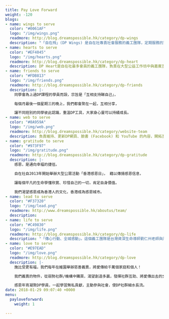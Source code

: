 ```yaml
---
title: Pay Love Forward
weight: -120
blogs:
- name: wings to serve
  color: "#0061AF"
  logo: "/img/wings.png"
  readmore: http://blog.dreamspossible.hk/category/dp-wings
  description: "「自在飛」(DP Wings) 是自在社專責社會服務的義工團隊，定期服務的對象，包括視障老人、精神病患康復者、臨終病人、低收入家庭等。我們的宗旨，是凝聚一群有心人，放下自我，發放愛的力量，關心社區，攜手創造共融，體驗生命的真、善、美。"
- name: hearts to serve
  color: "#EF4045"
  logo: "/img/hearts.png"
  readmore: http://blog.dreamspossible.hk/category/dp-heart
  description: DP Heart是自在社最多會員的義工團隊，負責在大型公益工作坊中與嘉賓互動，讓更多人認識並參加DP課程。生命影響生命，當DP人將所學的活現、分享，就是最好的感染力。渴望我們身邊的世界，因為我們的出現而美好多一些。這個團隊很多培訓活動，會員一年到晚都樂在這忙碌同時十分有價值的生活中。
- name: friends to serve
  color: "#FDB813"
  logo: "/img/friends.png"
  readmore: http://blog.dreamspossible.hk/category/dp-friends
  description: |-
    同學會為上過DP課程的學員而設，宗旨是「互相支持睇自己」，

    每個月最後一個星期三的晚上，我們都會聚在一起，互相分享，

    讓不同班別的同學彼此認識，重溫DP工具，大家身心靈可以持續成長。
- name: web to serve
  color: "#8A959A"
  logo: "/img/web.png"
  readmore: http://blog.dreamspossible.hk/category/website-team
  description: 負責維持、更新DP網頁、臉書 (Facebook) 和 YouTube 的內容，開拓互聯網世界的「心靈綠洲」，廣傳DP精神和資訊，讓更多人認識自在社，讓忙碌的都市人能在網上平台享受一個心靈加油站。網絡組也協助DP學員透過網絡社交媒介分享生活點滴，令社群中人可以全天候互相支持。
- name: gratitude to serve
  color: "#973F97"
  logo: "/img/gratitude.png"
  readmore: http://blog.dreamspossible.hk/category/dp-gratitude
  description: |-
    感恩，是通向幸福的捷徑。

    自在社自2013年開始舉辦大型公眾活動「香港感恩日」， 藉以傳揚感恩信息，

    讓每個平凡的生命學懂欣賞、珍惜自己的一切，肯定自身價值。

    我們渴望感恩成為香港人的文化，香港成為感恩城市。
- name: lead to serve
  color: "#F37320"
  logo: "/img/lead.png"
  readmore: http://www.dreamspossible.hk/aboutus/team/
  description: 
- name: life to serve
  color: "#C49830"
  logo: "/img/life.png"
  readmore: http://blog.dreamspossible.hk/category/dp-life
  description: "「傳心行動、全城感動」。這個義工團隊是台灣資深生命導師劉仁州老師與周華山博士合作的成果，旨在培訓DP義工成為小導師，透過劉老師、華山博士設計的心靈工具，支持不同界別人士認識自己的原生家庭，藉此療癒成長的傷口，迸發生命的新動力。服務對象包括教師、社工、DP義工、公眾人士等。這個團隊曾被邀請到國內舉辦工作坊，口碑載道。"
- name: love to serve
  color: "#E97EAD"
  logo: "/img/love.png"
  readmore: http://blog.dreamspossible.hk/category/dp-love
  description: |-
    施比受更有福，我們每年在維園舉辦慈善義賣，將愛傳給千萬個家庭和個人！

    我們義賣的物件，從弱勢社群/機構中購買，渴望創造多贏，發揮社群互助、將愛傳出去的文化。

    感恩年宵凝聚DP學員，一起學習無私貢獻，主動參與社會，使DP社群細水長流。
date: 2018-01-29 09:07:40 +0000
menu:
  payloveforward:
    weight: 1

---
```


